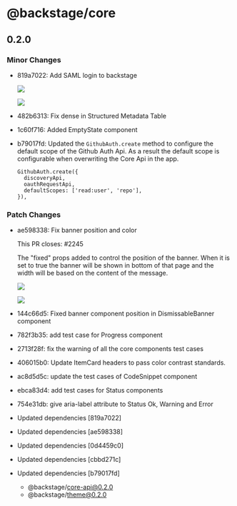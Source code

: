 # @backstage/core

## 0.2.0
### Minor Changes

- 819a7022: Add SAML login to backstage
  
  ![](https://user-images.githubusercontent.com/872486/92251660-bb9e3400-eeff-11ea-86fe-1f2a0262cd31.png)
  
  ![](https://user-images.githubusercontent.com/872486/93851658-1a76f200-fce3-11ea-990b-26ca1a327a15.png)
- 482b6313: Fix dense in Structured Metadata Table
- 1c60f716: Added EmptyState component
- b79017fd: Updated the `GithubAuth.create` method to configure the default scope of the Github Auth Api. As a result the
  default scope is configurable when overwriting the Core Api in the app.
  
  ```
  GithubAuth.create({
    discoveryApi,
    oauthRequestApi,
    defaultScopes: ['read:user', 'repo'],
  }),
  ```

### Patch Changes

- ae598338: Fix banner position and color
  
  This PR closes: #2245
  
  The "fixed" props added to control the position of the banner. When it is set to true the banner will be shown in bottom of that page and the width will be based on the content of the message.
  
  ![](https://user-images.githubusercontent.com/15106494/93765685-999df480-fc15-11ea-8fa5-11cac5836cf1.png)
  
  ![](https://user-images.githubusercontent.com/15106494/93765697-9e62a880-fc15-11ea-92af-b6a7fee4bb21.png)
- 144c66d5: Fixed banner component position in DismissableBanner component
- 782f3b35: add test case for Progress component
- 2713f28f: fix the warning of all the core components test cases
- 406015b0: Update ItemCard headers to pass color contrast standards.
- ac8d5d5c: update the test cases of CodeSnippet component
- ebca83d4: add test cases for Status components
- 754e31db: give aria-label attribute to Status Ok, Warning and Error
- Updated dependencies [819a7022]
- Updated dependencies [ae598338]
- Updated dependencies [0d4459c0]
- Updated dependencies [cbbd271c]
- Updated dependencies [b79017fd]
  - @backstage/core-api@0.2.0
  - @backstage/theme@0.2.0
